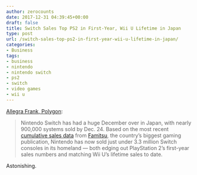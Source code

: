 ```yaml
---
author: zerocounts
date: 2017-12-31 04:39:45+00:00
draft: false
title: Switch Sales Top PS2 in First-Year, Wii U Lifetime in Japan
type: post
url: /switch-sales-top-ps2-in-first-year-wii-u-lifetime-in-japan/
categories:
- Business
tags:
- business
- nintendo
- nintendo switch
- ps2
- switch
- video games
- wii u
---
```


[Allegra Frank, Polygon](https://www.polygon.com/2017/12/29/16829726/nintendo-switch-sales-numbers-japan-fastest-selling-console):

> Nintendo Switch has had a huge December over in Japan, with nearly 900,000 systems sold by Dec. 24. Based on the most recent [cumulative sales data](https://twitter.com/mochi_wsj/status/946202445515915264) from [Famitsu](https://www.famitsu.com/biz/ranking/), the country’s biggest gaming publication, Nintendo has now sold just under 3.3 million Switch consoles in its homeland — both edging out PlayStation 2’s first-year sales numbers and matching Wii U’s lifetime sales to date.

Astonishing.
